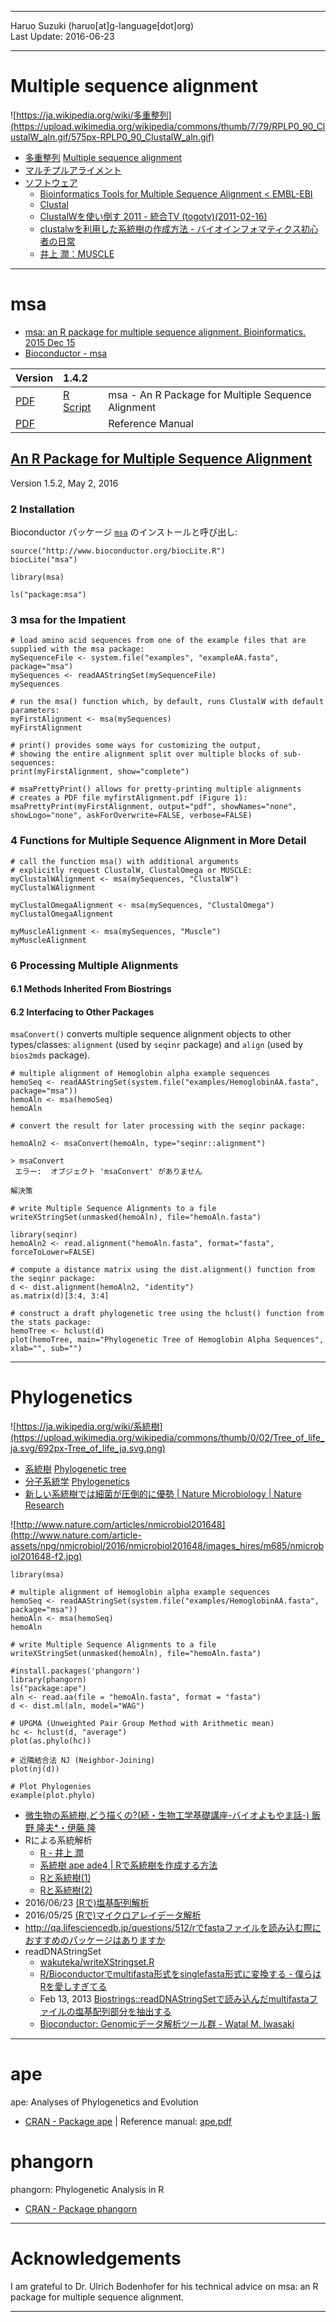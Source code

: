 ----------

Haruo Suzuki (haruo[at]g-language[dot]org)  
Last Update: 2016-06-23  

----------
# Multiple sequence alignment

![https://ja.wikipedia.org/wiki/多重整列](https://upload.wikimedia.org/wikipedia/commons/thumb/7/79/RPLP0_90_ClustalW_aln.gif/575px-RPLP0_90_ClustalW_aln.gif)

- [多重整列](https://ja.wikipedia.org/wiki/多重整列) [Multiple sequence alignment](https://en.wikipedia.org/wiki/Multiple_sequence_alignment)
- [マルチプルアライメント](http://bio-info.biz/protein/method_msa.html)
- [ソフトウェア](http://www.nibb.ac.jp/cproom/wiki/index.php/ソフトウェア#.E3.83.9E.E3.83.AB.E3.83.81.E3.83.97.E3.83.AB.E3.82.A2.E3.83.A9.E3.82.A4.E3.83.A1.E3.83.B3.E3.83.88)
  - [Bioinformatics Tools for Multiple Sequence Alignment < EMBL-EBI](http://www.ebi.ac.uk/Tools/msa/)
  - [Clustal](https://ja.wikipedia.org/wiki/Clustal)
  - [ClustalWを使い倒す 2011 - 統合TV (togotv)(2011-02-16)](http://togotv.dbcls.jp/20110216.html)
  - [clustalwを利用した系統樹の作成方法 - バイオインフォマティクス初心者の日常](http://sy41211.hatenablog.com/entry/2015/12/15/040041)
  - [井上 潤：MUSCLE](http://www.geocities.jp/ancientfishtree/MUSCLE.html)

----------

# msa
- [msa: an R package for multiple sequence alignment. Bioinformatics. 2015 Dec 15](http://www.ncbi.nlm.nih.gov/pubmed/26315911)  
- [Bioconductor - msa](https://bioconductor.org/packages/release/bioc/html/msa.html)

| Version | 1.4.2 ||
|:---------|:---------|:---------|
| [PDF](https://bioconductor.org/packages/release/bioc/vignettes/msa/inst/doc/msa.pdf) | [R Script](https://bioconductor.org/packages/release/bioc/vignettes/msa/inst/doc/msa.R) | msa - An R Package for Multiple Sequence Alignment |
| [PDF](https://bioconductor.org/packages/release/bioc/manuals/msa/man/msa.pdf) |  | Reference Manual |

## [An R Package for Multiple Sequence Alignment](http://bioconductor.org/packages/devel/bioc/vignettes/msa/inst/doc/msa.pdf)
Version 1.5.2, May 2, 2016  

### 2 Installation

Bioconductor パッケージ [`msa`](https://bioconductor.org/packages/release/bioc/html/msa.html) のインストールと呼び出し:  

	source("http://www.bioconductor.org/biocLite.R")
	biocLite("msa")

	library(msa)

    ls("package:msa")

### 3 msa for the Impatient

	# load amino acid sequences from one of the example files that are supplied with the msa package:
	mySequenceFile <- system.file("examples", "exampleAA.fasta", package="msa")
	mySequences <- readAAStringSet(mySequenceFile)
	mySequences

	# run the msa() function which, by default, runs ClustalW with default parameters:
	myFirstAlignment <- msa(mySequences)
	myFirstAlignment

	# print() provides some ways for customizing the output,
	# showing the entire alignment split over multiple blocks of sub-sequences:
	print(myFirstAlignment, show="complete")

	# msaPrettyPrint() allows for pretty-printing multiple alignments
	# creates a PDF file myfirstAlignment.pdf (Figure 1):
	msaPrettyPrint(myFirstAlignment, output="pdf", showNames="none", showLogo="none", askForOverwrite=FALSE, verbose=FALSE)

### 4 Functions for Multiple Sequence Alignment in More Detail

	# call the function msa() with additional arguments
	# explicitly request ClustalW, ClustalOmega or MUSCLE:
	myClustalWAlignment <- msa(mySequences, "ClustalW")
	myClustalWAlignment

	myClustalOmegaAlignment <- msa(mySequences, "ClustalOmega")
	myClustalOmegaAlignment

	myMuscleAlignment <- msa(mySequences, "Muscle")
	myMuscleAlignment

### 6 Processing Multiple Alignments
#### 6.1 Methods Inherited From Biostrings
#### 6.2 Interfacing to Other Packages

`msaConvert()` converts multiple sequence alignment objects to other types/classes: `alignment` (used by `seqinr` package) and `align` (used by `bios2mds` package).

	# multiple alignment of Hemoglobin alpha example sequences
	hemoSeq <- readAAStringSet(system.file("examples/HemoglobinAA.fasta", package="msa"))
	hemoAln <- msa(hemoSeq)
	hemoAln

	# convert the result for later processing with the seqinr package:

	hemoAln2 <- msaConvert(hemoAln, type="seqinr::alignment")

	> msaConvert
	 エラー:  オブジェクト 'msaConvert' がありません 

    解決策

    # write Multiple Sequence Alignments to a file
    writeXStringSet(unmasked(hemoAln), file="hemoAln.fasta")

    library(seqinr)
    hemoAln2 <- read.alignment("hemoAln.fasta", format="fasta", forceToLower=FALSE)

	# compute a distance matrix using the dist.alignment() function from the seqinr package:
	d <- dist.alignment(hemoAln2, "identity")
	as.matrix(d)[3:4, 3:4]

	# construct a draft phylogenetic tree using the hclust() function from the stats package:
	hemoTree <- hclust(d)
	plot(hemoTree, main="Phylogenetic Tree of Hemoglobin Alpha Sequences", xlab="", sub="")

----------

# Phylogenetics

![https://ja.wikipedia.org/wiki/系統樹](https://upload.wikimedia.org/wikipedia/commons/thumb/0/02/Tree_of_life_ja.svg/692px-Tree_of_life_ja.svg.png)

- [系統樹](https://ja.wikipedia.org/wiki/系統樹) [Phylogenetic tree](https://en.wikipedia.org/wiki/Phylogenetic_tree)
- [分子系統学](https://ja.wikipedia.org/wiki/分子系統学) [Phylogenetics](https://en.wikipedia.org/wiki/Phylogenetics)
- [新しい系統樹では細菌が圧倒的に優勢 | Nature Microbiology | Nature Research](http://www.natureasia.com/ja-jp/life-sci/research/10626)

![http://www.nature.com/articles/nmicrobiol201648](http://www.nature.com/article-assets/npg/nmicrobiol/2016/nmicrobiol201648/images_hires/m685/nmicrobiol201648-f2.jpg)

	library(msa)

	# multiple alignment of Hemoglobin alpha example sequences
	hemoSeq <- readAAStringSet(system.file("examples/HemoglobinAA.fasta", package="msa"))
	hemoAln <- msa(hemoSeq)
	hemoAln

    # write Multiple Sequence Alignments to a file
    writeXStringSet(unmasked(hemoAln), file="hemoAln.fasta")

    #install.packages('phangorn')
    library(phangorn)
    ls("package:ape")
    aln <- read.aa(file = "hemoAln.fasta", format = "fasta")
    d <- dist.ml(aln, model="WAG")

    # UPGMA (Unweighted Pair Group Method with Arithmetic mean)
    hc <- hclust(d, "average")
    plot(as.phylo(hc))

    # 近隣結合法 NJ (Neighbor-Joining)
    plot(nj(d))

    # Plot Phylogenies
    example(plot.phylo)

- [微生物の系統樹,どう描くの?(続・生物工学基礎講座-バイオよもやま話-) 飯野 隆夫*・伊藤  隆](https://www.sbj.or.jp/wp-content/uploads/file/sbj/9110/9110_yomoyama.pdf)
- Rによる系統解析
  - [R - 井上 潤](http://www.geocities.jp/ancientfishtree/R_JI.html)
  - [系統樹 ape ade4 | Rで系統樹を作成する方法](http://stat.biopapyrus.net/graph/r-phylogenetic-tree.html)
  - [Rと系統樹(1)](https://www1.doshisha.ac.jp/~mjin/R/42/42.html)
  - [Rと系統樹(2)](https://www1.doshisha.ac.jp/~mjin/R/43/43.html)
- 2016/06/23 [(Rで)塩基配列解析](http://www.iu.a.u-tokyo.ac.jp/~kadota/r_seq.html)
- 2016/05/25 [(Rで)マイクロアレイデータ解析](http://www.iu.a.u-tokyo.ac.jp/~kadota/r.html)
- http://qa.lifesciencedb.jp/questions/512/rでfastaファイルを読み込む際におすすめのパッケージはありますか
- readDNAStringSet
  - [wakuteka/writeXStringset.R](https://gist.github.com/wakuteka/8050846)
  - [R/Bioconductorでmultifasta形式をsinglefasta形式に変換する - 僕らはRを愛しすぎてる](http://wakuteka.hatenablog.jp/entry/2013/12/20/153421)
  - Feb 13, 2013 [Biostrings::readDNAStringSetで読み込んだmultifastaファイルの塩基配列部分を抽出する](http://qiita.com/wakuteka/items/5bef7c5e1dfd92c247f2)
  - [Bioconductor: Genomicデータ解析ツール群 - Watal M. Iwasaki](https://heavywatal.github.io/rstats/bioconductor.html)

----------

# ape
ape: Analyses of Phylogenetics and Evolution
- [CRAN - Package ape](https://cran.r-project.org/web/packages/ape/index.html) | Reference manual: [ape.pdf](https://cran.r-project.org/web/packages/ape/ape.pdf)

# phangorn
phangorn: Phylogenetic Analysis in R
- [CRAN - Package phangorn](https://cran.r-project.org/web/packages/phangorn/index.html)

----------

# Acknowledgements
I am grateful to Dr. Ulrich Bodenhofer for his technical advice on msa: an R package for multiple sequence alignment.

----------


